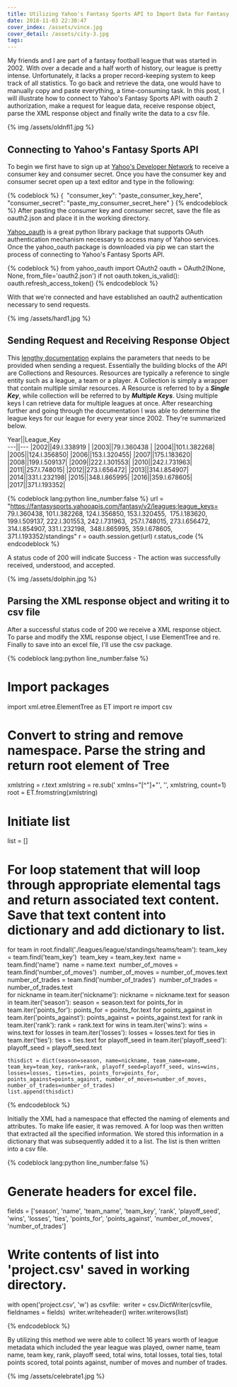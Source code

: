 ```yaml
---
title: Utilizing Yahoo's Fantasy Sports API to Import Data for Fantasy Football League
date: 2018-11-03 22:30:47
cover_index: /assets/vince.jpg
cover_detail: /assets/city-3.jpg
tags:
---
```


My friends and I are part of a fantasy football league that was started in 2002. With over a decade and a half worth of history, our league is pretty intense. Unfortunately, it lacks a proper record-keeping system to keep track of all statistics. To go back and retrieve the data, one would have to manually copy and paste everything, a time-consuming task. In this post, I will illustrate how to connect to Yahoo's Fantasy Sports API with oauth 2 authorization, make a request for league data, receive response object, parse the XML response object and finally write the data to a csv file. 


{% img /assets/oldnfl1.jpg %}

## Connecting to Yahoo's Fantasy Sports API

To begin we first have to sign up at [Yahoo's Developer Network](https://developer.yahoo.com/apps/create) to receive a consumer key and consumer secret. Once you have the consumer key and consumer secret open up a text editor and type in the following:  

{% codeblock %}
{
​    "consumer_key": "paste_consumer_key_here",
​    "consumer_secret": "paste_my_consumer_secret_here"
}
{% endcodeblock %}
After pasting the consumer key and consumer secret, save the file as oauth2.json and place it in the working directory. 

[Yahoo_oauth](https://pypi.org/project/yahoo_oauth/) is a great python library package that supports OAuth authentication mechanism necessary to access many of Yahoo services. Once the yahoo_oauth package is downloaded via pip we can start the process of connecting to Yahoo's Fantasy Sports API.  

{% codeblock %}
from yahoo_oauth import OAuth2
oauth = OAuth2(None, None, from_file='oauth2.json')
if not oauth.token_is_valid():
​    oauth.refresh_access_token()
{% endcodeblock %}

With that we're connected and have established an oauth2 authentication necessary to send requests.

{% img /assets/hard1.jpg  %}

## Sending Request and Receiving Response Object  

This [lengthy documentation](https://developer.yahoo.com/fantasysports/guide/) explains the parameters that needs to be provided when sending a request. Essentially the building blocks of the API are Collections and Resources. Resources are typically a reference to single entity such as a league, a team or a player. A Collection is simply a wrapper that contain multiple similar resources. A Resource is referred to by a **_Single Key_**, while collection will be referred to by **_Multiple Keys_**. Using multiple keys I can retrieve data for multiple leagues at once. After researching further and going through the documentation I was able to determine the league keys for our league for every year since 2002. They're summarized below.

Year||League_Key  
---||---
|2002||49.l.338919 |
|2003||79.l.360438 |
|2004||101.l.382268|
|2005||124.l.356850|
|2006||153.l.320455|
|2007||175.l.183620|
|2008||199.l.509137|
|2009||222.l.301553|
|2010||242.l.731963|
|2011||257.l.748015|
|2012||273.l.656472|
|2013||314.l.854907|
|2014||331.l.232198|
|2015||348.l.865995|
|2016||359.l.678605|
|2017||371.l.193352|

{% codeblock lang:python line_number:false %}
url = "https://fantasysports.yahooapis.com/fantasy/v2/leagues;league_keys=
​	79.l.360438, 101.l.382268, 124.l.356850, 153.l.320455, 
​	175.l.183620, 199.l.509137, 222.l.301553, 242.l.731963, 
​	257.l.748015, 273.l.656472, 314.l.854907, 331.l.232198, 
​	348.l.865995, 359.l.678605, 371.l.193352/standings"
r = oauth.session.get(url)
r.status_code
{% endcodeblock %}

A status code of 200 will indicate Success - The action was successfully received, understood, and accepted. 

{% img /assets/dolphin.jpg  %}

## Parsing the XML response object and writing it to csv file

After a successful status code of 200 we receive a XML response object. To parse and modify the XML response object, I use ElementTree and re. Finally to save into an excel file, I'll use the csv package. 

{% codeblock lang:python line_number:false %}
# Import packages
import xml.etree.ElementTree as ET 
import re
import csv

# Convert to string and remove namespace. Parse the string and return root element of Tree 
xmlstring = r.text
xmlstring = re.sub(' xmlns="[^"]+"', '', xmlstring, count=1)
root = ET.fromstring(xmlstring)

# Initiate list
list = []

# For loop statement that will loop through appropriate elemental tags and return associated text content. Save that text content into dictionary and add dictionary to list.
for team in root.findall('./leagues/league/standings/teams/team'):
​    team_key = team.find('team_key')
​    team_key = team_key.text
​    name = team.find('name')
​    name = name.text
​    number_of_moves = team.find('number_of_moves')
​    number_of_moves = number_of_moves.text
​    number_of_trades = team.find('number_of_trades')
​    number_of_trades = number_of_trades.text
​    
    for nickname in team.iter('nickname'):
        nickname = nickname.text
    for season in team.iter('season'):
        season = season.text
    for points_for in team.iter('points_for'):
        points_for = points_for.text
    for points_against in team.iter('points_against'):
        points_against = points_against.text
    for rank in team.iter('rank'):
        rank = rank.text
    for wins in team.iter('wins'):
        wins = wins.text
    for losses in team.iter('losses'):
        losses = losses.text
    for ties in team.iter('ties'):
        ties = ties.text
    for playoff_seed in team.iter('playoff_seed'):
        playoff_seed = playoff_seed.text
    
    thisdict = dict(season=season, name=nickname, team_name=name, team_key=team_key, rank=rank, playoff_seed=playoff_seed, wins=wins, losses=losses, ties=ties, points_for=points_for, points_against=points_against, number_of_moves=number_of_moves, number_of_trades=number_of_trades)
    list.append(thisdict)
{% endcodeblock %}

Initially the XML had a namespace that effected the naming of elements and attributes. To make life easier, it was removed. A for loop was then written that extracted all the specified information. We stored this information in a dictionary that was subsequently added it to a list. The list is then written into a csv file.

{% codeblock lang:python line_number:false %}
# Generate headers for excel file.
fields = ['season', 'name', 'team_name', 'team_key', 'rank', 'playoff_seed', 'wins', 'losses', 'ties', 'points_for', 'points_against', 'number_of_moves', 'number_of_trades']

# Write contents of list into 'project.csv' saved in working directory. 
with open('project.csv', 'w') as csvfile:
​    writer = csv.DictWriter(csvfile, fieldnames = fields)
​    writer.writeheader()
​    writer.writerows(list) 

{% endcodeblock %}

By utilizing this method we were able to collect 16 years worth of league metadata which included the year league was played, owner name, team name, team key, rank, playoff seed, total wins, total losses, total ties, total points scored, total points against, number of moves and number of trades.

{% img /assets/celebrate1.jpg %}